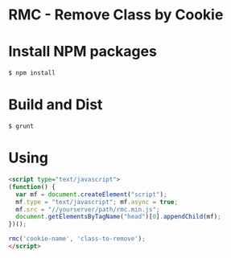 # RMC - Remove Class by Cookie

# Install NPM packages

```
$ npm install
```

# Build and Dist

```
$ grunt
```

# Using

```html
<script type="text/javascript">
(function() {
  var mf = document.createElement("script");
  mf.type = "text/javascript"; mf.async = true;
  mf.src = "//yourserver/path/rmc.min.js";
  document.getElementsByTagName("head")[0].appendChild(mf);
})();

rmc('cookie-name', 'class-to-remove');
</script>
```
